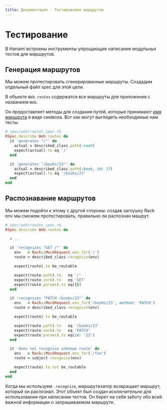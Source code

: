 ```yaml
---
title: Документация - Тестирование маршрутов
---
```


# Тестирование

В Hanami встроены инструменты упрощающие написание модульных тестов для маршрутов.

## Генерация маршрутов

Мы можем протестировать сгенерированные маршруты. Создадим отдельный файл spec для этой цели.

В объекте `Web.routes` содержатся все маршруты для приложения с названием `Web`.

Он предоставляет методы для создания путей, которые принимают [имя маршрута](/guides/routing/basic-usage#named-routes) в виде символа.
Вот как могут выглядеть необходимые нам тесты.

```ruby
# spec/web/routes_spec.rb
RSpec.describe Web.routes do
  it 'generates "/"' do
    actual = described_class.path(:root)
    expect(actual).to eq '/'
  end

  it 'generates "/books/23"' do
    actual = described_class.path(:book, id: 23)
    expect(actual).to eq '/books/23'
  end
end
```

## Распознавание маршрутов

Мы можем подойти к этому с другой стороны: создав заглушку Rack env мы сможем протестировать, правильно ли распознан машрут.

```ruby
# spec/web/routes_spec.rb
RSpec.describe Web.routes do

  # ...

  it 'recognizes "GET /"' do
    env   = Rack::MockRequest.env_for('/')
    route = described_class.recognize(env)

    expect(route).to be_routable

    expect(route.path).to   eq '/'
    expect(route.verb).to   eq 'GET'
    expect(route.params).to eq({})
  end

  it 'recognizes "PATCH /books/23"' do
    env   = Rack::MockRequest.env_for('/books/23', method: 'PATCH')
    route = described_class.recognize(env)

    expect(route).to be_routable

    expect(route.path).to   eq '/books/23'
    expect(route.verb).to   eq 'PATCH'
    expect(route.params).to eq(id: '23')
  end

  it 'does not recognize unknown route' do
    env   = Rack::MockRequest.env_for('/foo')
    route = subject.recognize(env)

    expect(route).to_not be_routable
  end
end
```

Когда мы используем `.recognize`, маршрутизатор возвращает маршрут, который он распознал. Этот объект был создан исключительно для использования при написании тестов.
Он берет на себя заботу обо всей важной информации о запрашиваемом маршруте.
